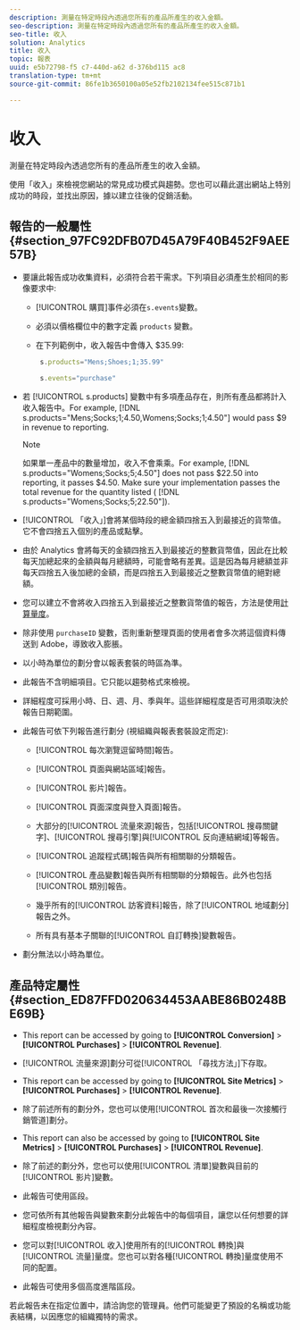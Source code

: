 ```yaml
---
description: 測量在特定時段內透過您所有的產品所產生的收入金額。
seo-description: 測量在特定時段內透過您所有的產品所產生的收入金額。
seo-title: 收入
solution: Analytics
title: 收入
topic: 報表
uuid: e5b72798-f5 c7-440d-a62 d-376bd115 ac8
translation-type: tm+mt
source-git-commit: 86fe1b3650100a05e52fb2102134fee515c871b1

---
```



# 收入

測量在特定時段內透過您所有的產品所產生的收入金額。

使用「收入」來檢視您網站的常見成功模式與趨勢。您也可以藉此選出網站上特別成功的時段，並找出原因，據以建立往後的促銷活動。

## 報告的一般屬性 {#section_97FC92DFB07D45A79F40B452F9AEE57B}

* 要讓此報告成功收集資料，必須符合若干需求。下列項目必須產生於相同的影像要求中:

   * [!UICONTROL 購買]事件必須在`s.events`變數。

   * 必須以價格欄位中的數字定義 `products` 變數。
   * 在下列範例中，收入報告中會傳入 $35.99:

      ```js
       s.products="Mens;Shoes;1;35.99"
      ```

      ```js
       s.events="purchase"
      ```

* 若 [!UICONTROL s.products] 變數中有多項產品存在，則所有產品都將計入收入報告中。For example, [!DNL s.products="Mens;Socks;1;4.50,Womens;Socks;1;4.50"] would pass $9 in revenue to reporting.

   >[!NOTE]
   >
   >如果單一產品中的數量增加，收入不會乘乘。For example, [!DNL s.products="Womens;Socks;5;4.50"] does not pass $22.50 into reporting, it passes $4.50. Make sure your implementation passes the total revenue for the quantity listed ( [!DNL s.products="Womens;Socks;5;22.50"]).

* [!UICONTROL 「收入」]會將某個時段的總金額四捨五入到最接近的貨幣值。它不會四捨五入個別的產品或點擊。
* 由於 Analytics 會將每天的金額四捨五入到最接近的整數貨幣值，因此在比較每天加總起來的金額與每月總額時，可能會略有差異。這是因為每月總額並非每天四捨五入後加總的金額，而是四捨五入到最接近之整數貨幣值的絕對總額。
* 您可以建立不會將收入四捨五入到最接近之整數貨幣值的報告，方法是使用[計算量度](https://marketing.adobe.com/resources/help/en_US/analytics/calcmetrics/)。
* 除非使用 `purchaseID` 變數，否則重新整理頁面的使用者會多次將這個資料傳送到 Adobe，導致收入膨脹。
* 以小時為單位的劃分會以報表套裝的時區為準。
* 此報告不含明細項目。它只能以趨勢格式來檢視。
* 詳細程度可採用小時、日、週、月、季與年。這些詳細程度是否可用須取決於報告日期範圍。
* 此報告可依下列報告進行劃分 (視組織與報表套裝設定而定):

   * [!UICONTROL 每次瀏覽逗留時間]報告。
   * [!UICONTROL 頁面與網站區域]報告。
   * [!UICONTROL 影片]報告。
   * [!UICONTROL 頁面深度與登入頁面]報告。
   * 大部分的[!UICONTROL 流量來源]報告，包括[!UICONTROL 搜尋關鍵字]、[!UICONTROL 搜尋引擎]與[!UICONTROL 反向連結網域]等報告。

   * [!UICONTROL 追蹤程式碼]報告與所有相關聯的分類報告。
   * [!UICONTROL 產品變數]報告與所有相關聯的分類報告。此外也包括[!UICONTROL 類別]報告。

   * 幾乎所有的[!UICONTROL 訪客資料]報告，除了[!UICONTROL 地域劃分]報告之外。

   * 所有具有基本子關聯的[!UICONTROL 自訂轉換]變數報告。

* 劃分無法以小時為單位。

## 產品特定屬性 {#section_ED87FFD020634453AABE86B0248BE69B}

* This report can be accessed by going to **[!UICONTROL Conversion]** &gt; **[!UICONTROL Purchases]** &gt; **[!UICONTROL Revenue]**.

* [!UICONTROL 流量來源]劃分可從[!UICONTROL 「尋找方法」]下存取。

* This report can be accessed by going to **[!UICONTROL Site Metrics]** &gt; **[!UICONTROL Purchases]** &gt; **[!UICONTROL Revenue]**.

* 除了前述所有的劃分外，您也可以使用[!UICONTROL 首次和最後一次接觸行銷管道]劃分。

* This report can also be accessed by going to **[!UICONTROL Site Metrics]** &gt; **[!UICONTROL Purchases]** &gt; **[!UICONTROL Revenue]**.

* 除了前述的劃分外，您也可以使用[!UICONTROL 清單]變數與目前的[!UICONTROL 影片]變數。

* 此報告可使用區段。

* 您可依所有其他報告與變數來劃分此報告中的每個項目，讓您以任何想要的詳細程度檢視劃分內容。
* 您可以對[!UICONTROL 收入]使用所有的[!UICONTROL 轉換]與[!UICONTROL 流量]量度。您也可以對各種[!UICONTROL 轉換]量度使用不同的配置。

* 此報告可使用多個高度進階區段。

若此報告未在指定位置中，請洽詢您的管理員。他們可能變更了預設的名稱或功能表結構，以因應您的組織獨特的需求。
